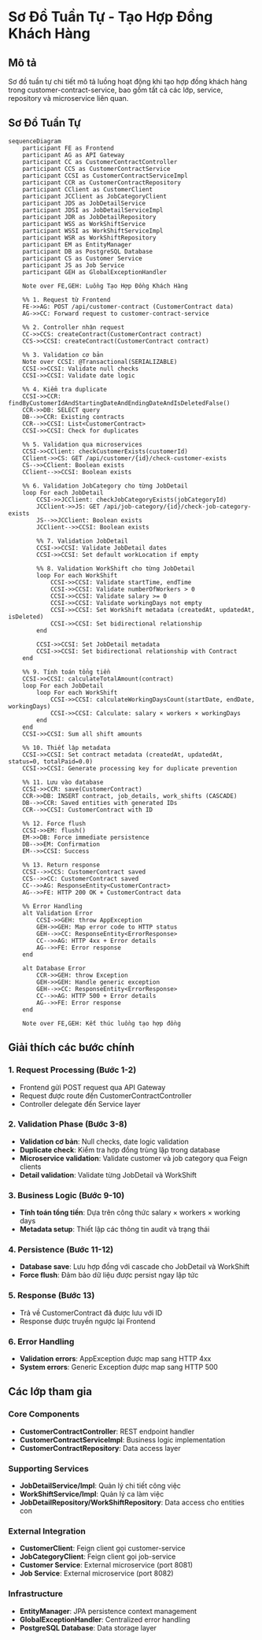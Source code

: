 # Sơ Đồ Tuần Tự - Tạo Hợp Đồng Khách Hàng

## Mô tả
Sơ đồ tuần tự chi tiết mô tả luồng hoạt động khi tạo hợp đồng khách hàng trong customer-contract-service, bao gồm tất cả các lớp, service, repository và microservice liên quan.

## Sơ Đồ Tuần Tự

```mermaid
sequenceDiagram
    participant FE as Frontend
    participant AG as API Gateway
    participant CC as CustomerContractController
    participant CCS as CustomerContractService
    participant CCSI as CustomerContractServiceImpl
    participant CCR as CustomerContractRepository
    participant CClient as CustomerClient
    participant JCClient as JobCategoryClient
    participant JDS as JobDetailService
    participant JDSI as JobDetailServiceImpl
    participant JDR as JobDetailRepository
    participant WSS as WorkShiftService
    participant WSSI as WorkShiftServiceImpl
    participant WSR as WorkShiftRepository
    participant EM as EntityManager
    participant DB as PostgreSQL Database
    participant CS as Customer Service
    participant JS as Job Service
    participant GEH as GlobalExceptionHandler

    Note over FE,GEH: Luồng Tạo Hợp Đồng Khách Hàng

    %% 1. Request từ Frontend
    FE->>AG: POST /api/customer-contract (CustomerContract data)
    AG->>CC: Forward request to customer-contract-service

    %% 2. Controller nhận request
    CC->>CCS: createContract(CustomerContract contract)
    CCS->>CCSI: createContract(CustomerContract contract)

    %% 3. Validation cơ bản
    Note over CCSI: @Transactional(SERIALIZABLE)
    CCSI->>CCSI: Validate null checks
    CCSI->>CCSI: Validate date logic
    
    %% 4. Kiểm tra duplicate
    CCSI->>CCR: findByCustomerIdAndStartingDateAndEndingDateAndIsDeletedFalse()
    CCR->>DB: SELECT query
    DB-->>CCR: Existing contracts
    CCR-->>CCSI: List<CustomerContract>
    CCSI->>CCSI: Check for duplicates

    %% 5. Validation qua microservices
    CCSI->>CClient: checkCustomerExists(customerId)
    CClient->>CS: GET /api/customer/{id}/check-customer-exists
    CS-->>CClient: Boolean exists
    CClient-->>CCSI: Boolean exists

    %% 6. Validation JobCategory cho từng JobDetail
    loop For each JobDetail
        CCSI->>JCClient: checkJobCategoryExists(jobCategoryId)
        JCClient->>JS: GET /api/job-category/{id}/check-job-category-exists
        JS-->>JCClient: Boolean exists
        JCClient-->>CCSI: Boolean exists
        
        %% 7. Validation JobDetail
        CCSI->>CCSI: Validate JobDetail dates
        CCSI->>CCSI: Set default workLocation if empty
        
        %% 8. Validation WorkShift cho từng JobDetail
        loop For each WorkShift
            CCSI->>CCSI: Validate startTime, endTime
            CCSI->>CCSI: Validate numberOfWorkers > 0
            CCSI->>CCSI: Validate salary >= 0
            CCSI->>CCSI: Validate workingDays not empty
            CCSI->>CCSI: Set WorkShift metadata (createdAt, updatedAt, isDeleted)
            CCSI->>CCSI: Set bidirectional relationship
        end
        
        CCSI->>CCSI: Set JobDetail metadata
        CCSI->>CCSI: Set bidirectional relationship with Contract
    end

    %% 9. Tính toán tổng tiền
    CCSI->>CCSI: calculateTotalAmount(contract)
    loop For each JobDetail
        loop For each WorkShift
            CCSI->>CCSI: calculateWorkingDaysCount(startDate, endDate, workingDays)
            CCSI->>CCSI: Calculate: salary × workers × workingDays
        end
    end
    CCSI->>CCSI: Sum all shift amounts

    %% 10. Thiết lập metadata
    CCSI->>CCSI: Set contract metadata (createdAt, updatedAt, status=0, totalPaid=0.0)
    CCSI->>CCSI: Generate processing key for duplicate prevention

    %% 11. Lưu vào database
    CCSI->>CCR: save(CustomerContract)
    CCR->>DB: INSERT contract, job_details, work_shifts (CASCADE)
    DB-->>CCR: Saved entities with generated IDs
    CCR-->>CCSI: CustomerContract with ID

    %% 12. Force flush
    CCSI->>EM: flush()
    EM->>DB: Force immediate persistence
    DB-->>EM: Confirmation
    EM-->>CCSI: Success

    %% 13. Return response
    CCSI-->>CCS: CustomerContract saved
    CCS-->>CC: CustomerContract saved
    CC-->>AG: ResponseEntity<CustomerContract>
    AG-->>FE: HTTP 200 OK + CustomerContract data

    %% Error Handling
    alt Validation Error
        CCSI->>GEH: throw AppException
        GEH->>GEH: Map error code to HTTP status
        GEH-->>CC: ResponseEntity<ErrorResponse>
        CC-->>AG: HTTP 4xx + Error details
        AG-->>FE: Error response
    end

    alt Database Error
        CCR->>GEH: throw Exception
        GEH->>GEH: Handle generic exception
        GEH-->>CC: ResponseEntity<ErrorResponse>
        CC-->>AG: HTTP 500 + Error details
        AG-->>FE: Error response
    end

    Note over FE,GEH: Kết thúc luồng tạo hợp đồng
```

## Giải thích các bước chính

### 1. Request Processing (Bước 1-2)
- Frontend gửi POST request qua API Gateway
- Request được route đến CustomerContractController
- Controller delegate đến Service layer

### 2. Validation Phase (Bước 3-8)
- **Validation cơ bản**: Null checks, date logic validation
- **Duplicate check**: Kiểm tra hợp đồng trùng lặp trong database
- **Microservice validation**: Validate customer và job category qua Feign clients
- **Detail validation**: Validate từng JobDetail và WorkShift

### 3. Business Logic (Bước 9-10)
- **Tính toán tổng tiền**: Dựa trên công thức salary × workers × working days
- **Metadata setup**: Thiết lập các thông tin audit và trạng thái

### 4. Persistence (Bước 11-12)
- **Database save**: Lưu hợp đồng với cascade cho JobDetail và WorkShift
- **Force flush**: Đảm bảo dữ liệu được persist ngay lập tức

### 5. Response (Bước 13)
- Trả về CustomerContract đã được lưu với ID
- Response được truyền ngược lại Frontend

### 6. Error Handling
- **Validation errors**: AppException được map sang HTTP 4xx
- **System errors**: Generic Exception được map sang HTTP 500

## Các lớp tham gia

### Core Components
- **CustomerContractController**: REST endpoint handler
- **CustomerContractServiceImpl**: Business logic implementation
- **CustomerContractRepository**: Data access layer

### Supporting Services
- **JobDetailService/Impl**: Quản lý chi tiết công việc
- **WorkShiftService/Impl**: Quản lý ca làm việc
- **JobDetailRepository/WorkShiftRepository**: Data access cho entities con

### External Integration
- **CustomerClient**: Feign client gọi customer-service
- **JobCategoryClient**: Feign client gọi job-service
- **Customer Service**: External microservice (port 8081)
- **Job Service**: External microservice (port 8082)

### Infrastructure
- **EntityManager**: JPA persistence context management
- **GlobalExceptionHandler**: Centralized error handling
- **PostgreSQL Database**: Data storage layer
